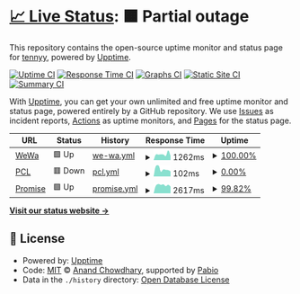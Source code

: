 # [📈 Live Status](https://uptime.tennyy.com): <!--live status--> **🟧 Partial outage**

This repository contains the open-source uptime monitor and status page for [tennyy](https://uptime.tennyy.com), powered by [Upptime](https://github.com/upptime/upptime).

[![Uptime CI](https://github.com/tennyy/uptime/workflows/Uptime%20CI/badge.svg)](https://github.com/tennyy/uptime/actions?query=workflow%3A%22Uptime+CI%22)
[![Response Time CI](https://github.com/tennyy/uptime/workflows/Response%20Time%20CI/badge.svg)](https://github.com/tennyy/uptime/actions?query=workflow%3A%22Response+Time+CI%22)
[![Graphs CI](https://github.com/tennyy/uptime/workflows/Graphs%20CI/badge.svg)](https://github.com/tennyy/uptime/actions?query=workflow%3A%22Graphs+CI%22)
[![Static Site CI](https://github.com/tennyy/uptime/workflows/Static%20Site%20CI/badge.svg)](https://github.com/tennyy/uptime/actions?query=workflow%3A%22Static+Site+CI%22)
[![Summary CI](https://github.com/tennyy/uptime/workflows/Summary%20CI/badge.svg)](https://github.com/tennyy/uptime/actions?query=workflow%3A%22Summary+CI%22)

With [Upptime](https://upptime.js.org), you can get your own unlimited and free uptime monitor and status page, powered entirely by a GitHub repository. We use [Issues](https://github.com/tennyy/uptime/issues) as incident reports, [Actions](https://github.com/tennyy/uptime/actions) as uptime monitors, and [Pages](https://uptime.tennyy.com) for the status page.

<!--start: status pages-->
<!-- This summary is generated by Upptime (https://github.com/upptime/upptime) -->
<!-- Do not edit this manually, your changes will be overwritten -->
<!-- prettier-ignore -->
| URL | Status | History | Response Time | Uptime |
| --- | ------ | ------- | ------------- | ------ |
| <img alt="" src="https://icons.duckduckgo.com/ip3/www.wewacard.com.ico" height="13"> [WeWa](https://www.wewacard.com) | 🟩 Up | [we-wa.yml](https://github.com/tennyy/uptime/commits/HEAD/history/we-wa.yml) | <details><summary><img alt="Response time graph" src="./graphs/we-wa/response-time-week.png" height="20"> 1262ms</summary><br><a href="https://uptime.tennyy.com/history/we-wa"><img alt="Response time 1115" src="https://img.shields.io/endpoint?url=https%3A%2F%2Fraw.githubusercontent.com%2Ftennyy%2Fuptime%2FHEAD%2Fapi%2Fwe-wa%2Fresponse-time.json"></a><br><a href="https://uptime.tennyy.com/history/we-wa"><img alt="24-hour response time 908" src="https://img.shields.io/endpoint?url=https%3A%2F%2Fraw.githubusercontent.com%2Ftennyy%2Fuptime%2FHEAD%2Fapi%2Fwe-wa%2Fresponse-time-day.json"></a><br><a href="https://uptime.tennyy.com/history/we-wa"><img alt="7-day response time 1262" src="https://img.shields.io/endpoint?url=https%3A%2F%2Fraw.githubusercontent.com%2Ftennyy%2Fuptime%2FHEAD%2Fapi%2Fwe-wa%2Fresponse-time-week.json"></a><br><a href="https://uptime.tennyy.com/history/we-wa"><img alt="30-day response time 1128" src="https://img.shields.io/endpoint?url=https%3A%2F%2Fraw.githubusercontent.com%2Ftennyy%2Fuptime%2FHEAD%2Fapi%2Fwe-wa%2Fresponse-time-month.json"></a><br><a href="https://uptime.tennyy.com/history/we-wa"><img alt="1-year response time 1115" src="https://img.shields.io/endpoint?url=https%3A%2F%2Fraw.githubusercontent.com%2Ftennyy%2Fuptime%2FHEAD%2Fapi%2Fwe-wa%2Fresponse-time-year.json"></a></details> | <details><summary><a href="https://uptime.tennyy.com/history/we-wa">100.00%</a></summary><a href="https://uptime.tennyy.com/history/we-wa"><img alt="All-time uptime 100.00%" src="https://img.shields.io/endpoint?url=https%3A%2F%2Fraw.githubusercontent.com%2Ftennyy%2Fuptime%2FHEAD%2Fapi%2Fwe-wa%2Fuptime.json"></a><br><a href="https://uptime.tennyy.com/history/we-wa"><img alt="24-hour uptime 100.00%" src="https://img.shields.io/endpoint?url=https%3A%2F%2Fraw.githubusercontent.com%2Ftennyy%2Fuptime%2FHEAD%2Fapi%2Fwe-wa%2Fuptime-day.json"></a><br><a href="https://uptime.tennyy.com/history/we-wa"><img alt="7-day uptime 100.00%" src="https://img.shields.io/endpoint?url=https%3A%2F%2Fraw.githubusercontent.com%2Ftennyy%2Fuptime%2FHEAD%2Fapi%2Fwe-wa%2Fuptime-week.json"></a><br><a href="https://uptime.tennyy.com/history/we-wa"><img alt="30-day uptime 100.00%" src="https://img.shields.io/endpoint?url=https%3A%2F%2Fraw.githubusercontent.com%2Ftennyy%2Fuptime%2FHEAD%2Fapi%2Fwe-wa%2Fuptime-month.json"></a><br><a href="https://uptime.tennyy.com/history/we-wa"><img alt="1-year uptime 100.00%" src="https://img.shields.io/endpoint?url=https%3A%2F%2Fraw.githubusercontent.com%2Ftennyy%2Fuptime%2FHEAD%2Fapi%2Fwe-wa%2Fuptime-year.json"></a></details>
| <img alt="" src="https://icons.duckduckgo.com/ip3/www.primecredit.com.ico" height="13"> [PCL](https://www.primecredit.com) | 🟥 Down | [pcl.yml](https://github.com/tennyy/uptime/commits/HEAD/history/pcl.yml) | <details><summary><img alt="Response time graph" src="./graphs/pcl/response-time-week.png" height="20"> 102ms</summary><br><a href="https://uptime.tennyy.com/history/pcl"><img alt="Response time 1226" src="https://img.shields.io/endpoint?url=https%3A%2F%2Fraw.githubusercontent.com%2Ftennyy%2Fuptime%2FHEAD%2Fapi%2Fpcl%2Fresponse-time.json"></a><br><a href="https://uptime.tennyy.com/history/pcl"><img alt="24-hour response time 71" src="https://img.shields.io/endpoint?url=https%3A%2F%2Fraw.githubusercontent.com%2Ftennyy%2Fuptime%2FHEAD%2Fapi%2Fpcl%2Fresponse-time-day.json"></a><br><a href="https://uptime.tennyy.com/history/pcl"><img alt="7-day response time 102" src="https://img.shields.io/endpoint?url=https%3A%2F%2Fraw.githubusercontent.com%2Ftennyy%2Fuptime%2FHEAD%2Fapi%2Fpcl%2Fresponse-time-week.json"></a><br><a href="https://uptime.tennyy.com/history/pcl"><img alt="30-day response time 799" src="https://img.shields.io/endpoint?url=https%3A%2F%2Fraw.githubusercontent.com%2Ftennyy%2Fuptime%2FHEAD%2Fapi%2Fpcl%2Fresponse-time-month.json"></a><br><a href="https://uptime.tennyy.com/history/pcl"><img alt="1-year response time 1226" src="https://img.shields.io/endpoint?url=https%3A%2F%2Fraw.githubusercontent.com%2Ftennyy%2Fuptime%2FHEAD%2Fapi%2Fpcl%2Fresponse-time-year.json"></a></details> | <details><summary><a href="https://uptime.tennyy.com/history/pcl">0.00%</a></summary><a href="https://uptime.tennyy.com/history/pcl"><img alt="All-time uptime 8.55%" src="https://img.shields.io/endpoint?url=https%3A%2F%2Fraw.githubusercontent.com%2Ftennyy%2Fuptime%2FHEAD%2Fapi%2Fpcl%2Fuptime.json"></a><br><a href="https://uptime.tennyy.com/history/pcl"><img alt="24-hour uptime 0.00%" src="https://img.shields.io/endpoint?url=https%3A%2F%2Fraw.githubusercontent.com%2Ftennyy%2Fuptime%2FHEAD%2Fapi%2Fpcl%2Fuptime-day.json"></a><br><a href="https://uptime.tennyy.com/history/pcl"><img alt="7-day uptime 0.00%" src="https://img.shields.io/endpoint?url=https%3A%2F%2Fraw.githubusercontent.com%2Ftennyy%2Fuptime%2FHEAD%2Fapi%2Fpcl%2Fuptime-week.json"></a><br><a href="https://uptime.tennyy.com/history/pcl"><img alt="30-day uptime 6.48%" src="https://img.shields.io/endpoint?url=https%3A%2F%2Fraw.githubusercontent.com%2Ftennyy%2Fuptime%2FHEAD%2Fapi%2Fpcl%2Fuptime-month.json"></a><br><a href="https://uptime.tennyy.com/history/pcl"><img alt="1-year uptime 8.55%" src="https://img.shields.io/endpoint?url=https%3A%2F%2Fraw.githubusercontent.com%2Ftennyy%2Fuptime%2FHEAD%2Fapi%2Fpcl%2Fuptime-year.json"></a></details>
| <img alt="" src="https://icons.duckduckgo.com/ip3/www.promise.com.hk.ico" height="13"> [Promise](https://www.promise.com.hk) | 🟩 Up | [promise.yml](https://github.com/tennyy/uptime/commits/HEAD/history/promise.yml) | <details><summary><img alt="Response time graph" src="./graphs/promise/response-time-week.png" height="20"> 2617ms</summary><br><a href="https://uptime.tennyy.com/history/promise"><img alt="Response time 1941" src="https://img.shields.io/endpoint?url=https%3A%2F%2Fraw.githubusercontent.com%2Ftennyy%2Fuptime%2FHEAD%2Fapi%2Fpromise%2Fresponse-time.json"></a><br><a href="https://uptime.tennyy.com/history/promise"><img alt="24-hour response time 4179" src="https://img.shields.io/endpoint?url=https%3A%2F%2Fraw.githubusercontent.com%2Ftennyy%2Fuptime%2FHEAD%2Fapi%2Fpromise%2Fresponse-time-day.json"></a><br><a href="https://uptime.tennyy.com/history/promise"><img alt="7-day response time 2617" src="https://img.shields.io/endpoint?url=https%3A%2F%2Fraw.githubusercontent.com%2Ftennyy%2Fuptime%2FHEAD%2Fapi%2Fpromise%2Fresponse-time-week.json"></a><br><a href="https://uptime.tennyy.com/history/promise"><img alt="30-day response time 1937" src="https://img.shields.io/endpoint?url=https%3A%2F%2Fraw.githubusercontent.com%2Ftennyy%2Fuptime%2FHEAD%2Fapi%2Fpromise%2Fresponse-time-month.json"></a><br><a href="https://uptime.tennyy.com/history/promise"><img alt="1-year response time 1941" src="https://img.shields.io/endpoint?url=https%3A%2F%2Fraw.githubusercontent.com%2Ftennyy%2Fuptime%2FHEAD%2Fapi%2Fpromise%2Fresponse-time-year.json"></a></details> | <details><summary><a href="https://uptime.tennyy.com/history/promise">99.82%</a></summary><a href="https://uptime.tennyy.com/history/promise"><img alt="All-time uptime 99.65%" src="https://img.shields.io/endpoint?url=https%3A%2F%2Fraw.githubusercontent.com%2Ftennyy%2Fuptime%2FHEAD%2Fapi%2Fpromise%2Fuptime.json"></a><br><a href="https://uptime.tennyy.com/history/promise"><img alt="24-hour uptime 98.73%" src="https://img.shields.io/endpoint?url=https%3A%2F%2Fraw.githubusercontent.com%2Ftennyy%2Fuptime%2FHEAD%2Fapi%2Fpromise%2Fuptime-day.json"></a><br><a href="https://uptime.tennyy.com/history/promise"><img alt="7-day uptime 99.82%" src="https://img.shields.io/endpoint?url=https%3A%2F%2Fraw.githubusercontent.com%2Ftennyy%2Fuptime%2FHEAD%2Fapi%2Fpromise%2Fuptime-week.json"></a><br><a href="https://uptime.tennyy.com/history/promise"><img alt="30-day uptime 99.65%" src="https://img.shields.io/endpoint?url=https%3A%2F%2Fraw.githubusercontent.com%2Ftennyy%2Fuptime%2FHEAD%2Fapi%2Fpromise%2Fuptime-month.json"></a><br><a href="https://uptime.tennyy.com/history/promise"><img alt="1-year uptime 99.65%" src="https://img.shields.io/endpoint?url=https%3A%2F%2Fraw.githubusercontent.com%2Ftennyy%2Fuptime%2FHEAD%2Fapi%2Fpromise%2Fuptime-year.json"></a></details>

<!--end: status pages-->

[**Visit our status website →**](https://uptime.tennyy.com)

## 📄 License

- Powered by: [Upptime](https://github.com/upptime/upptime)
- Code: [MIT](./LICENSE) © [Anand Chowdhary](https://anandchowdhary.com), supported by [Pabio](https://pabio.com)
- Data in the `./history` directory: [Open Database License](https://opendatacommons.org/licenses/odbl/1-0/)
